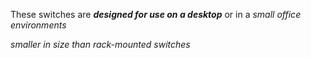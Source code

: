 These switches are ***designed for use on a desktop*** or in a *small office environments*

*smaller in size than rack-mounted switches*